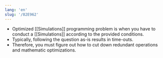 ```yaml
---
lang: 'en'
slug: '/82E962'
---
```


- Optimized [[Simulations]] programming problem is when you have to conduct a [[Simulations]] according to the provided conditions.
- Typically, following the question as-is results in time-outs.
- Therefore, you must figure out how to cut down redundant operations and mathematic optimizations.
